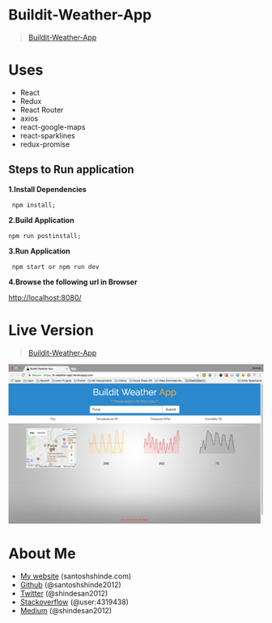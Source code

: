# Buildit-Weather-App
> [Buildit-Weather-App](https://b-weather-app.herokuapp.com/)

# Uses

* React
* Redux
* React Router
* axios
* react-google-maps
* react-sparklines
* redux-promise

## Steps to Run application


**1.Install Dependencies**

	 npm install;

**2.Build Application**

	npm run postinstall;

**3.Run Application**

	 npm start or npm run dev

**4.Browse the following url in Browser**

[http://localhost:8080/](http://localhost:8080/)

# Live Version

  > [Buildit-Weather-App](https://b-weather-app.herokuapp.com/)

![Buildit-Weather-App](https://github.com/santoshshinde2012/weather-app/blob/master/public/demo.jpg)

# About Me

 * [My website](http://santoshshinde.com/) (santoshshinde.com)
 * [Github](https://github.com/santoshshinde2012) (@santoshshinde2012)
 * [Twitter](https://twitter.com/shindesan2012) (@shindesan2012)
 * [Stackoverflow](https://stackoverflow.com/users/4319438/santosh-shinde)  (@user:4319438)
 * [Medium](https://medium.com/@shindesan2012) (@shindesan2012)
